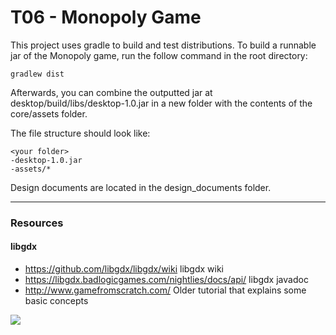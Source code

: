 # T06 - Monopoly Game

This project uses gradle to build and test distributions.
To build a runnable jar of the Monopoly game, run the follow command in the root directory:

`gradlew dist`

Afterwards, you can combine the outputted jar at desktop/build/libs/desktop-1.0.jar in a new folder with the contents of the
core/assets folder.

The file structure should look like:

```
<your folder>
-desktop-1.0.jar
-assets/*
```

Design documents are located in the design_documents folder.

---
### Resources
#### libgdx
* https://github.com/libgdx/libgdx/wiki libgdx wiki
* https://libgdx.badlogicgames.com/nightlies/docs/api/ libgdx javadoc
* http://www.gamefromscratch.com/ Older tutorial that explains some basic concepts

<a href="https://zenhub.com"><img src="https://raw.githubusercontent.com/ZenHubIO/support/master/zenhub-badge.png"></a>

